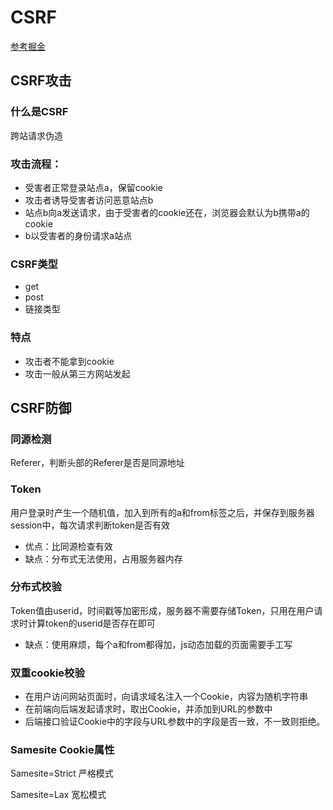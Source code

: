 # CSRF

[参考掘金](https://juejin.im/post/5bc009996fb9a05d0a055192)

## CSRF攻击

### 什么是CSRF

跨站请求伪造

### 攻击流程：

* 受害者正常登录站点a，保留cookie
* 攻击者诱导受害者访问恶意站点b
* 站点b向a发送请求，由于受害者的cookie还在，浏览器会默认为b携带a的cookie
* b以受害者的身份请求a站点

### CSRF类型

* get
* post
* 链接类型

### 特点

* 攻击者不能拿到cookie
* 攻击一般从第三方网站发起

## CSRF防御

### 同源检测

Referer，判断头部的Referer是否是同源地址

### Token

用户登录时产生一个随机值，加入到所有的a和from标签之后，并保存到服务器session中，每次请求判断token是否有效

* 优点：比同源检查有效
* 缺点：分布式无法使用，占用服务器内存

### 分布式校验

Token值由userid，时间戳等加密形成，服务器不需要存储Token，只用在用户请求时计算token的userid是否存在即可

* 缺点：使用麻烦，每个a和from都得加，js动态加载的页面需要手工写

### 双重cookie校验

* 在用户访问网站页面时，向请求域名注入一个Cookie，内容为随机字符串
* 在前端向后端发起请求时，取出Cookie，并添加到URL的参数中
* 后端接口验证Cookie中的字段与URL参数中的字段是否一致，不一致则拒绝。

### Samesite Cookie属性

Samesite=Strict
严格模式

Samesite=Lax
宽松模式